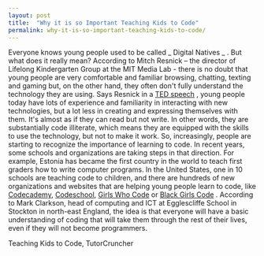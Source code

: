 ```yaml
---
layout: post
title:  "Why it is so Important Teaching Kids to Code"
permalink: why-it-is-so-important-teaching-kids-to-code/
---
```

Everyone knows young people used to be called _ Digital Natives _ . But what
does it really mean? According to Mitch Resnick – the director of Lifelong
Kindergarten Group at the MIT Media Lab - there is no doubt that young people
are very comfortable and familiar browsing, chatting, texting and gaming but,
on the other hand, they often don't fully understand the technology they are
using. Says Resnick in a [TED speech](http://www.ted.com/talks/mitch_resnick_let_s_teach_kids_to_code) , young
people today have lots of experience and familiarity in interacting with new
technologies, but a lot less in creating and expressing themselves with them.
It's almost as if they can read but not write. In other words, they are
substantially code illiterate, which means they are equipped with the skills
to use the technology, but not to make it work. So, increasingly, people are
starting to recognize the importance of learning to code. In recent years,
some schools and organizations are taking steps in that direction. For
example, Estonia has became the first country in the world to teach first
graders how to write computer programs. In the United States, one in 10
schools are teaching code to children, and there are hundreds of new
organizations and websites that are helping young people learn to code, like [Codecademy](http://www.codecademy.com/), 
[Codeschool](https://www.codeschool.com/), 
[Girls Who Code](http://girlswhocode.com/)
or [Black Girls Code](http://www.blackgirlscode.com/) . According to Mark
Clarkson, head of computing and ICT at Egglescliffe School in Stockton in
north-east England, the idea is that everyone will have a basic understanding
of coding that will take them through the rest of their lives, even if they
will not become programmers.

Teaching Kids to Code,  TutorCruncher
